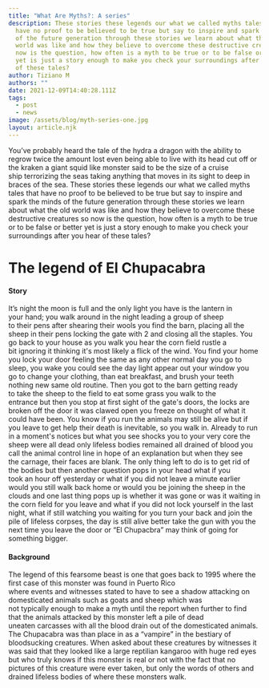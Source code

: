 ```yaml
---
title: "What Are Myths?: A series"
description: These stories these legends our what we called myths tales that
  have no proof to be believed to be true but say to inspire and spark the minds
  of the future generation through these stories we learn about what the old
  world was like and how they believe to overcome these destructive creatures so
  now is the question, how often is a myth to be true or to be false or better
  yet is just a story enough to make you check your surroundings after you hear
  of these tales?
author: Tiziano M
authors: ""
date: 2021-12-09T14:40:28.111Z
tags:
  - post
  - news
image: /assets/blog/myth-series-one.jpg
layout: article.njk
---
```

<!--StartFragment-->

You’ve probably heard the tale of the hydra a dragon with the ability to regrow twice the amount lost even being able to live with its head cut off or the kraken a giant squid like monster said to be the size of a cruise ship terrorizing the seas taking anything that moves in its sight to deep in braces of the sea. These stories these legends our what we called myths tales that have no proof to be believed to be true but say to inspire and spark the minds of the future generation through these stories we learn about what the old world was like and how they believe to overcome these destructive creatures so now is the question, how often is a myth to be true or to be false or better yet is just a story enough to make you check your surroundings after you hear of these tales? 

# **The legend of El Chupacabra** 

#### **Story** 

It’s night the moon is full and the only light you have is the lantern in your hand; you walk around in the night leading a group of sheep to their pens after shearing their wools you find the barn, placing all the sheep in their pens locking the gate with 2 and closing all the staples. You go back to your house as you walk you hear the corn field rustle a bit ignoring it thinking it's most likely a flick of the wind. You find your home you lock your door feeling the same as any other normal day you go to sleep, you wake you could see the day light appear out your window you go to change your clothing, than eat breakfast, and brush your teeth nothing new same old routine. Then you got to the barn getting ready to take the sheep to the field to eat some grass you walk to the entrance but then you stop at first sight of the gate's doors, the locks are broken off the door it was clawed open you freeze on thought of what it could have been. You know if you run the animals may still be alive but if you leave to get help their death is inevitable, so you walk in. Already to run in a moment's notices but what you see shocks you to your very core the sheep were all dead only lifeless bodies remained all drained of blood you call the animal control line in hope of an explanation but when they see the carnage, their faces are blank. The only thing left to do is to get rid of the bodies but then another question pops in your head what if you took an hour off yesterday or what if you did not leave a minute earlier would you still walk back home or would you be joining the sheep in the clouds and one last thing pops up is whether it was gone or was it waiting in the corn field for you leave and what if you did not lock yourself in the last night, what if still watching you waiting for you turn your back and join the pile of lifeless corpses, the day is still alive better take the gun with you the next time you leave the door or “El Chupacbra” may think of going for something bigger. 

#### **Background** 

The legend of this fearsome beast is one that goes back to 1995 where the first case of this monster was found in Puerto Rico where events and witnesses stated to have to see a shadow attacking on domesticated animals such as goats and sheep which was not typically enough to make a myth until the report when further to find that the animals attacked by this monster left a pile of dead uneaten carcasses with all the blood drain out of the domesticated animals. The Chupacabra was than place in as a “vampire” in the bestiary of bloodsucking creatures. When asked about these creatures by witnesses it was said that they looked like a large reptilian kangaroo with huge red eyes but who truly knows if this monster is real or not with the fact that no pictures of this creature were ever taken, but only the words of others and drained lifeless bodies of where these monsters walk.  

<!--EndFragment-->